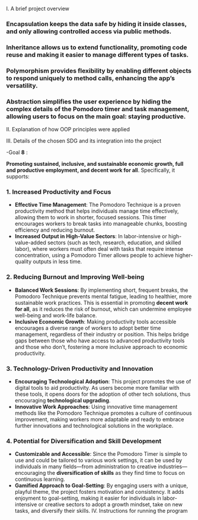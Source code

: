 I. A brief project overview

### Encapsulation keeps the data safe by hiding it inside classes, and only allowing controlled access via public methods.

### Inheritance allows us to extend functionality, promoting code reuse and making it easier to manage different types of tasks.

### Polymorphism provides flexibility by enabling different objects to respond uniquely to method calls, enhancing the app’s versatility.

### Abstraction simplifies the user experience by hiding the complex details of the Pomodoro timer and task management, allowing users to focus on the main goal: staying productive.


II. Explanation of how OOP principles were applied

III. Details of the chosen SDG and its integration into the project

-Goal **8** :


  **Promoting sustained, inclusive, and sustainable economic growth, full and productive employment, and decent work for all**. Specifically, it supports:

### 1. **Increased Productivity and Focus**  
   - **Effective Time Management**: The Pomodoro Technique is a proven productivity method that helps individuals manage time effectively, allowing them to work in shorter, focused sessions. This timer encourages workers to break tasks into manageable chunks, boosting efficiency and reducing burnout.
   - **Increased Output in High-Value Sectors**: In labor-intensive or high-value-added sectors (such as tech, research, education, and skilled labor), where workers must often deal with tasks that require intense concentration, using a Pomodoro Timer allows people to achieve higher-quality outputs in less time.

### 2. **Reducing Burnout and Improving Well-being**  
   - **Balanced Work Sessions**: By implementing short, frequent breaks, the Pomodoro Technique prevents mental fatigue, leading to healthier, more sustainable work practices. This is essential in promoting **decent work for all**, as it reduces the risk of burnout, which can undermine employee well-being and work-life balance.
   - **Inclusive Economic Growth**: Making productivity tools accessible encourages a diverse range of workers to adopt better time management, regardless of their industry or position. This helps bridge gaps between those who have access to advanced productivity tools and those who don’t, fostering a more inclusive approach to economic productivity.

### 3. **Technology-Driven Productivity and Innovation**  
   - **Encouraging Technological Adoption**: This project promotes the use of digital tools to aid productivity. As users become more familiar with these tools, it opens doors for the adoption of other tech solutions, thus encouraging **technological upgrading**.
   - **Innovative Work Approaches**: Using innovative time management methods like the Pomodoro Technique promotes a culture of continuous improvement, making workers more adaptable and ready to embrace further innovations and technological solutions in the workplace.

### 4. **Potential for Diversification and Skill Development**  
   - **Customizable and Accessible**: Since the Pomodoro Timer is simple to use and could be tailored to various work settings, it can be used by individuals in many fields—from administration to creative industries—encouraging the **diversification of skills** as they find time to focus on continuous learning.
   - **Gamified Approach to Goal-Setting**: By engaging users with a unique, playful theme, the project fosters motivation and consistency. It adds enjoyment to goal-setting, making it easier for individuals in labor-intensive or creative sectors to adopt a growth mindset, take on new tasks, and diversify their skills.
IV. Instructions for running the program
